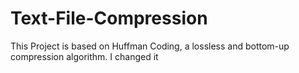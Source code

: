 # Text-File-Compression
This Project is based on Huffman Coding, a lossless and bottom-up compression algorithm. I changed it
